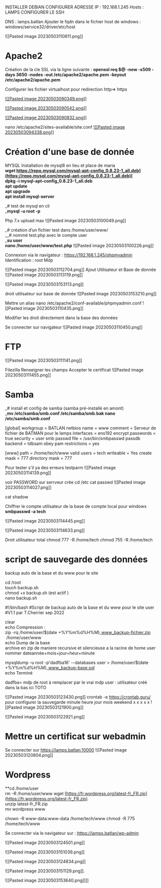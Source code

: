 
INSTALLER  DEBIAN 
CONFIGURER ADRESSE IP : 192.168.1.245
Hosts : LAMPS
CONFIGURER LE SSH

DNS : lamps.batlan
Ajouter le fqdn dans le fichier host de windows : windows/service32/driver/etc/host

![[Pasted image 20230503110611.png]]

# Apache2

Création de la cle SSL via la ligne suivante :
**openssl req $@ -new -x509 -days 3650 -nodes -out /etc/apache2/apache.pem -keyout /etc/apache2/apache.pem**

Configurer les fichier virtualhost pour redirection http=> https


[![[Pasted image 20230503090349.png]]](https://github.com/Robeench/COURS-LINUX/blob/main/IMAGE/Pasted%20image%2020230503090349.png)

[![[Pasted image 20230503090542.png]]](https://github.com/Robeench/COURS-LINUX/blob/main/IMAGE/Pasted%20image%2020230503090542.png)

[![[Pasted image 20230503090832.png]]](https://github.com/Robeench/COURS-LINUX/blob/main/IMAGE/Pasted%20image%2020230503090832.png)

nano /etc/apache2/sites-available/site.conf
[![[Pasted image 20230503094338.png]]](https://github.com/Robeench/COURS-LINUX/blob/main/IMAGE/Pasted%20image%2020230503094338.png)


# Création d'une base de donnée
MYSQL
Installation de mysql8 en lieu et place de maria  
**wget [https://repo.mysql.com/mysql-apt-config_0.8.23-1_all.deb](https://repo.mysql.com/mysql-apt-config_0.8.23-1_all.deb)[  
](https://repo.mysql.com//mysql-apt-config_0.8.22-1_all.deb)dpkg -i mysql-apt-config_0.8.23-1_all.deb   
apt update  
apt upgrade  
apt install mysql-server**

  

_# test de mysql en cli  
_**mysql -u root -p**


Php 7.x
upload max
![[Pasted image 20230503100049.png]]

_# création d’un fichier test dans /home/user/www/  
__# nommé test.php avec le compte user  
_**su user  
nano /home/user/www/test.php**
![[Pasted image 20230503100226.png]]

Connexion via le navigateur :
https://192.168.1.245/phpmyadmin
Identification : root 
Mdp

![[Pasted image 20230503112704.png]]
Ajout Utilisateur et Base de donnée 
![[Pasted image 20230503113119.png]]

![[Pasted image 20230503153113.png]]

droit utilisateur sur base de donnée
![[Pasted image 20230503153210.png]]

Mettre un alias
nano /etc/apache2/conf-available/phpmyadmin.conf
![[Pasted image 20230503110435.png]]

Modifier les droit directement dans la base des données


Se connecter sur navigateur 
![[Pasted image 20230503110450.png]]

# FTP

![[Pasted image 20230503111141.png]]

Filezilla 
Renseigner les champs
Accepter le certificat
![[Pasted image 20230503111455.png]]

# Samba
_# install et config de samba (samba pré-installé en amont)  
_**mv /etc/samba/smb.conf /etc/samba/smb.bak
nano /etc/samba/smb.conf**

[global]
workgroup = BATLAN
netbios name = www
comment = Serveur de fichier de BATMAN pour le lamps
interfaces = ens192
encrypt passwords = true
security = user
smb passwd file = /usr/bin/smbpasswd
passdb backend = tdbsam
obey pam restrictions = yes

[www]
path = /home/tech/www
valid users = tech
writeable = Yes
create mask = 777
directory mask = 777




Pour tester s'il ya des erreurs
testparm
![[Pasted image 20230503114139.png]]









voir PASSWORD sur serrveur crée
cd /etc
cat passwd
![[Pasted image 20230503114027.png]]

cat shadow

Chiffrer le compte utilisateur de la base de compte local pour windows
**smbpasswd -a tech**

![[Pasted image 20230503114445.png]]

![[Pasted image 20230503114633.png]]

Droit utilisateur total
chmod 777 -R /home/tech 
chmod 755 -R /home/tech


# script de sauvegarde des données
backup auto de la base et du www pour le site

cd /root					  
touch backup.sh  
chmod +x backup.sh 		(est actif )			  
nano backup.sh

#!/bin/bash
#Script de backup auto de la base et du www pour le site user
#V1.1 par T.Cherrier sep 2022

clear  
echo Compression :  
 zip -rq /home/user/$(date +%Y%m%d%H%M)_www_backup-fichier.zip  /home/user/www  
echo Dump de la base  
archive en zip  de maniere recursive et silencieuse a la racine de home user nommer dateannée+mois+jour+heur+minute 

mysqldump -u root -p'dadfba16' --databases user > /home/user/$(date +%Y%m%d%H%M)_www_backup-base.sql  
echo Terminé

dadfba= mdp de root à remplacer par le vrai mdp
user : utilisateur créé dans la bas ici TOTO



![[Pasted image 20230503123430.png]]
crontab -e
https://crontab.guru/ pour configurer la sauvegarde
minute heure jour mois weekend
		x    x             x       x         x
![[Pasted image 20230503121900.png]]

![[Pasted image 20230503122921.png]]



# Mettre un certificat sur webadmin
Se connecter sur https://lamps.batlan:10000
![[Pasted image 20230503120804.png]]


# Wordpress

**cd /home/user  
rm -R /home/user/www
wget [https://fr.wordpress.org/latest-fr_FR.zip](https://fr.wordpress.org/latest-fr_FR.zip)  
unzip latest-fr_FR.zip  
mv wordpress www

chown -R www-data:www-data /home/tech/www
chmod -R 775 /home/tech/www


Se connecter via le navigateur sur : https://lamps.batlan/wp-admin

![[Pasted image 20230503124501.png]]


![[Pasted image 20230503151039.png]]

![[Pasted image 20230503124834.png]]

![[Pasted image 20230503151129.png]].


![[Pasted image 20230503153640.png]]]]
